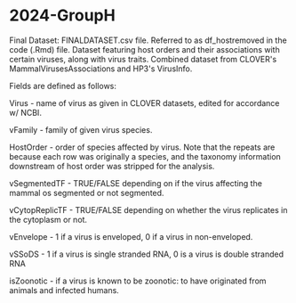 # 2024-GroupH


Final Dataset: FINALDATASET.csv file. Referred to as df_hostremoved in the code (.Rmd) file. Dataset featuring host orders and their associations with certain viruses, along with virus traits. Combined dataset from CLOVER's MammalVirusesAssociations and HP3's VirusInfo. 


Fields are defined as follows:

Virus - name of virus as given in CLOVER datasets, edited for accordance w/ NCBI. 

vFamily - family of given virus species. 

HostOrder - order of species affected by virus. Note that the repeats are because each row was originally a species, and the taxonomy information downstream of host order was stripped for the analysis.

vSegmentedTF - TRUE/FALSE depending on if the virus affecting the mammal os segmented or not segmented. 

vCytopReplicTF - TRUE/FALSE depending on whether the virus replicates in the cytoplasm or not. 

vEnvelope - 1 if a virus is enveloped, 0 if a virus in non-enveloped. 

vSSoDS - 1 if a virus is single stranded RNA, 0 is a virus is double stranded RNA

isZoonotic - if a virus is known to be zoonotic: to have originated from animals and infected humans.
